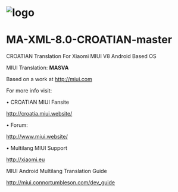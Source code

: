 # ![logo](https://cloud.githubusercontent.com/assets/6840794/20038428/edf06740-a433-11e6-829b-8746e1118554.png)

MA-XML-8.0-CROATIAN-master
==========================

CROATIAN Translation For Xiaomi MIUI V8 Android Based OS


 MIUI Translation: **MASVA**

 Based on a work at http://miui.com


 For more info visit:
 
 • CROATIAN MIUI Fansite

   http://croatia.miui.website/
   
 • Forum:

  http://www.miui.website/
  
 • Multilang MIUI Support
 
   http://xiaomi.eu


  MIUI Android Multilang Translation Guide

  http://miui.connortumbleson.com/dev_guide
